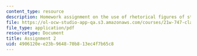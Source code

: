 ```yaml
---
content_type: resource
description: Homework assignment on the use of rhetorical figures of style in a speech.
file: https://ol-ocw-studio-app-qa.s3.amazonaws.com/courses/21w-747-classical-rhetoric-and-modern-political-discourse-fall-2009/4906120ee23b964870b813ec4f7b65c8_MIT21W_747_01F09_assn02.pdf
file_type: application/pdf
resourcetype: Document
title: Assignment 2
uid: 4906120e-e23b-9648-70b8-13ec4f7b65c8
---
```

